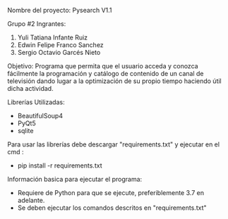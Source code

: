 Nombre del proyecto: Pysearch V1.1

Grupo #2
Ingrantes:
1. Yuli Tatiana Infante Ruiz
2. Edwin Felipe Franco Sanchez
3. Sergio Octavio Garcés Nieto

Objetivo: Programa que permita que el usuario acceda y conozca fácilmente la programación y catálogo de contenido de un canal de televisión dando lugar a la optimización de su propio tiempo haciendo útil dicha actividad. 

Librerías Utilizadas:
- BeautifulSoup4
- PyQt5
- sqlite

Para usar las librerías debe descargar "requirements.txt" y ejecutar en el cmd :
- pip install -r requirements.txt

Información basica para ejecutar el programa:
- Requiere de Python para que se ejecute,  preferiblemente 3.7 en adelante.
- Se deben ejecutar los comandos descritos en "requirements.txt"
